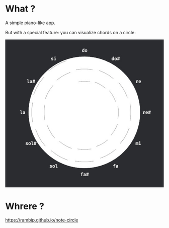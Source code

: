 # What ?

A simple piano-like app.

But with a special feature: you can visualize chords on a circle:

![](./screenshot/1.jpeg)

# Whrere ?

https://rambip.github.io/note-circle
